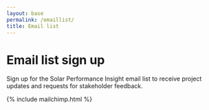 ```yaml
---
layout: base
permalink: /emaillist/
title: Email list
---
```


# Email list sign up

Sign up for the Solar Performance Insight email list to receive project
updates and requests for stakeholder feedback.

{% include mailchimp.html %}
